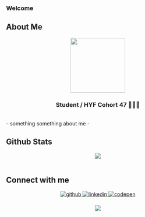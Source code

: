 ### Welcome

## About Me
<div align="center">
    <img src="https://media1.giphy.com/media/v1.Y2lkPTc5MGI3NjExZ3IyNjA1cGMzOHl1YzF0NzIyZ21wZjduMnR0Mm5jNzYxZDNqZ2RlMyZlcD12MV9pbnRlcm5hbF9naWZfYnlfaWQmY3Q9Zw/13HgwGsXF0aiGY/giphy.gif" align="center" width="150" height="150" /></div>  

### <div align="center"> Student / HYF Cohort 47 🧑🏻‍💻</div>  


  <br/>  
- something something about me - 

<br/>  



## Github Stats  
<div align="center"><img src="https://github-readme-stats.vercel.app/api?username=ImAltay&show_icons=true&count_private=true&hide_border=true" align="center" /></div>  

<br/>  


## Connect with me  
<div align="center">
<a href="https://github.com/ImAltay" target="_blank">
<img src=https://img.shields.io/badge/github-%2324292e.svg?&style=for-the-badge&logo=github&logoColor=white alt=github style="margin-bottom: 5px;" />
<a href="https://www.linkedin.com/in/ibrahim-%C5%9F-7781ba305/" target="_blank">
<img src=https://img.shields.io/badge/linkedin-%231E77B5.svg?&style=for-the-badge&logo=linkedin&logoColor=white alt=linkedin style="margin-bottom: 5px;" />
</a>
<a href="#" target="_blank">
<img src=https://img.shields.io/badge/codepen-%23131417.svg?&style=for-the-badge&logo=codepen&logoColor=white alt=codepen style="margin-bottom: 5px;" />
</a>  
</div>  
  

<br/>  


<div align="center">
<img src="https://komarev.com/ghpvc/?username=ImAltay-a&&style=flat-square" align="center" />
</div>  
  


<!--
**ImAltay/ImAltay** is a ✨ _special_ ✨ repository because its `README.md` (this file) appears on your GitHub profile.

Here are some ideas to get you started:

- 🔭 I’m currently working on ...
- 🌱 I’m currently learning ...
- 👯 I’m looking to collaborate on ...
- 🤔 I’m looking for help with ...
- 💬 Ask me about ...
- 📫 How to reach me: ...
- 😄 Pronouns: ...
- ⚡ Fun fact: ...
-->
